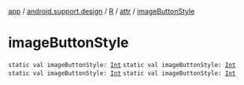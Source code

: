 [app](../../../index.md) / [android.support.design](../../index.md) / [R](../index.md) / [attr](index.md) / [imageButtonStyle](.)

# imageButtonStyle

`static val imageButtonStyle: `[`Int`](https://kotlinlang.org/api/latest/jvm/stdlib/kotlin/-int/index.html)
`static val imageButtonStyle: `[`Int`](https://kotlinlang.org/api/latest/jvm/stdlib/kotlin/-int/index.html)
`static val imageButtonStyle: `[`Int`](https://kotlinlang.org/api/latest/jvm/stdlib/kotlin/-int/index.html)
`static val imageButtonStyle: `[`Int`](https://kotlinlang.org/api/latest/jvm/stdlib/kotlin/-int/index.html)